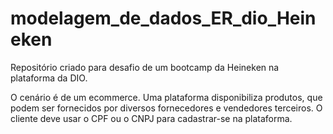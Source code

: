 # modelagem_de_dados_ER_dio_Heineken

Repositório criado para desafio de um bootcamp da Heineken na plataforma da DIO.

O cenário é de um ecommerce. Uma plataforma disponibiliza produtos, que podem ser fornecidos por diversos fornecedores e vendedores terceiros. O cliente deve usar o CPF ou o CNPJ para cadastrar-se na plataforma. 
